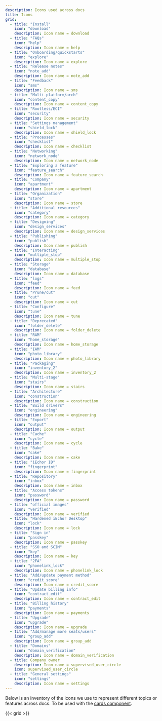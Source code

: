 ```yaml
---
description: Icons used across docs
title: Icons
grid:
  - title: "Install"
    icon: "download"
    description: Icon name = download
  - title: "FAQs"
    icon: "help"
    description: Icon name = help
  - title: "Onboarding/quickstarts"
    icon: "explore"
    description: Icon name = explore
  - title: "Release notes"
    icon: "note_add"
    description: Icon name = note_add
  - title: "Feedback"
    icon: "sms"
    description: Icon name = sms
  - title: "Multi-platform/arch"
    icon: "content_copy"
    description: Icon name = content_copy
  - title: "Rootless/ECI"
    icon: "security"
    description: Icon name = security
  - title: "Settings management"
    icon: "shield_lock"
    description: Icon name = shield_lock
  - title: "Processes"
    icon: "checklist"
    description: Icon name = checklist
  - title: "Networking"
    icon: "network_node"
    description: Icon name = network_node
  - title: "Exploring a feature"
    icon: "feature_search"
    description: Icon name = feature_search
  - title: "Company"
    icon: "apartment"
    description: Icon name = apartment
  - title: "Organization"
    icon: "store"
    description: Icon name = store
  - title: "Additional resources"
    icon: "category"
    description: Icon name = category
  - title: "Designing"
    icon: "design_services"
    description: Icon name = design_services
  - title: "Publishing"
    icon: "publish"
    description: Icon name = publish
  - title: "Interacting"
    icon: "multiple_stop"
    description: Icon name = multiple_stop
  - title: "Storage"
    icon: "database"
    description: Icon name = database
  - title: "logs"
    icon: "feed"
    description: Icon name = feed
  - title: "Prune/cut"
    icon: "cut"
    description: Icon name = cut
  - title: "Configure"
    icon: "tune"
    description: Icon name = tune
  - title: "Deprecated"
    icon: "folder_delete"
    description: Icon name = folder_delete
  - title: "RAM"
    icon: "home_storage"
    description: Icon name = home_storage
  - title: "IAM"
    icon: "photo_library"
    description: Icon name = photo_library
  - title: "Packaging"
    icon: "inventory_2"
    description: Icon name = inventory_2
  - title: "Multi-stage"
    icon: "stairs"
    description: Icon name = stairs
  - title: "Architecture"
    icon: "construction"
    description: Icon name = construction
  - title: "Build drivers"
    icon: "engineering"
    description: Icon name = engineering
  - title: "Export"
    icon: "output"
    description: Icon name = output
  - title: "Cache"
    icon: "cycle"
    description: Icon name = cycle
  - title: "Bake"
    icon: "cake"
    description: Icon name = cake
  - title: "iEchor ID"
    icon: "fingerprint"
    description: Icon name = fingerprint
  - title: "Repository"
    icon: "inbox"
    description: Icon name = inbox
  - title: "Access tokens"
    icon: "password"
    description: Icon name = password
  - title: "official images"
    icon: "verified"
    description: Icon name = verified
  - title: "Hardened iEchor Desktop"
    icon: "lock"
    description: Icon name = lock
  - title: "Sign in"
    icon: "passkey"
    description: Icon name = passkey
  - title: "SSO and SCIM"
    icon: "key"
    description: Icon name = key
  - title: "2FA"
    icon: "phonelink_lock"
    description: Icon name = phonelink_lock 
  - title: "Add/update payment method"
    icon: "credit_score"
    description: Icon name = credit_score 
  - title: "Update billing info"
    icon: "contract_edit"
    description: Icon name = contract_edit 
  - title: "Billing history"
    icon: "payments"
    description: Icon name = payments
  - title: "Upgrade"
    icon: "upgrade"
    description: Icon name = upgrade
  - title: "Add/manage more seats/users"
    icon: "group_add"
    description: Icon name = group_add 
  - title: "Domains"
    icon: "domain_verification"
    description: Icon name = domain_verification 
  - title: Company owner
    description: Icon name = supervised_user_circle
    icon: supervised_user_circle
  - title: "General settings"
    icon: "settings"
    description: Icon name = settings
---
```


Below is an inventory of the icons we use to represent different topics or features across docs. To be used with the [cards component](cards.md).

{{< grid >}}

